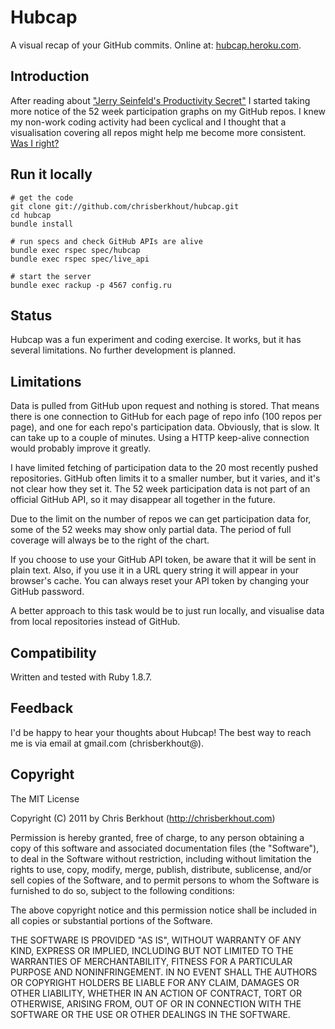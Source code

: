 # Hubcap

A visual recap of your GitHub commits.
Online at: [hubcap.heroku.com](http://hubcap.heroku.com).

## Introduction

After reading about ["Jerry Seinfeld's Productivity Secret"](http://lifehacker.com/281626/jerry-seinfelds-productivity-secret)
I started taking more notice of the 52 week participation graphs on my GitHub
repos. I knew my non-work coding activity had been cyclical and I thought that
a visualisation covering all repos might help me become more consistent.
[Was I right?](http://hubcap.heroku.com/?login=chrisberkhout)

## Run it locally

    # get the code
    git clone git://github.com/chrisberkhout/hubcap.git
    cd hubcap
    bundle install
    
    # run specs and check GitHub APIs are alive
    bundle exec rspec spec/hubcap 
    bundle exec rspec spec/live_api
    
    # start the server
    bundle exec rackup -p 4567 config.ru

## Status

Hubcap was a fun experiment and coding exercise. It works, but it has several
limitations. No further development is planned.

## Limitations

Data is pulled from GitHub upon request and nothing is stored. That means there 
is one connection to GitHub for each page of repo info (100 repos per page), 
and one for each repo's participation data. Obviously, that is slow. It can
take up to a couple of minutes. Using a HTTP keep-alive connection would
probably improve it greatly.

I have limited fetching of participation data to the 20 most recently pushed
repositories. GitHub often limits it to a smaller number, but it varies, and 
it's not clear how they set it. The 52 week participation data is not part of
an official GitHub API, so it may disappear all together in the future.

Due to the limit on the number of repos we can get participation data for,
some of the 52 weeks may show only partial data. The period of full coverage
will always be to the right of the chart.

If you choose to use your GitHub API token, be aware that it will be sent in
plain text. Also, if you use it in a URL query string it will appear in your
browser's cache. You can always reset your API token by changing your GitHub
password.

A better approach to this task would be to just run locally, and visualise
data from local repositories instead of GitHub.

## Compatibility

Written and tested with Ruby 1.8.7.

## Feedback

I'd be happy to hear your thoughts about Hubcap!
The best way to reach me is via email at gmail.com (chrisberkhout@).

## Copyright

The MIT License

Copyright (C) 2011 by Chris Berkhout (http://chrisberkhout.com)

Permission is hereby granted, free of charge, to any person obtaining a copy
of this software and associated documentation files (the "Software"), to deal
in the Software without restriction, including without limitation the rights
to use, copy, modify, merge, publish, distribute, sublicense, and/or sell
copies of the Software, and to permit persons to whom the Software is
furnished to do so, subject to the following conditions:

The above copyright notice and this permission notice shall be included in
all copies or substantial portions of the Software.

THE SOFTWARE IS PROVIDED "AS IS", WITHOUT WARRANTY OF ANY KIND, EXPRESS OR
IMPLIED, INCLUDING BUT NOT LIMITED TO THE WARRANTIES OF MERCHANTABILITY,
FITNESS FOR A PARTICULAR PURPOSE AND NONINFRINGEMENT. IN NO EVENT SHALL THE
AUTHORS OR COPYRIGHT HOLDERS BE LIABLE FOR ANY CLAIM, DAMAGES OR OTHER
LIABILITY, WHETHER IN AN ACTION OF CONTRACT, TORT OR OTHERWISE, ARISING FROM,
OUT OF OR IN CONNECTION WITH THE SOFTWARE OR THE USE OR OTHER DEALINGS IN
THE SOFTWARE.
